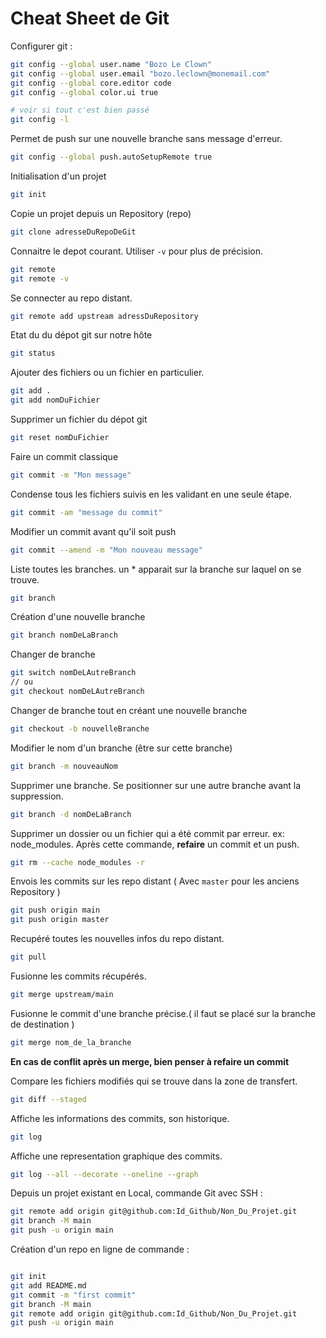 # Cheat Sheet de Git

Configurer git :

```bash
git config --global user.name "Bozo Le Clown"
git config --global user.email "bozo.leclown@monemail.com"
git config --global core.editor code
git config --global color.ui true
```

```bash
# voir si tout c'est bien passé
git config -l 
```

Permet de push sur une nouvelle branche sans message d'erreur.

```bash
git config --global push.autoSetupRemote true
```

Initialisation d'un projet

```bash
git init
```

Copie un projet depuis un Repository (repo)

```bash
git clone adresseDuRepoDeGit
```

Connaitre le depot courant. Utiliser `-v` pour plus de précision.

```bash
git remote
git remote -v
```

Se connecter au repo distant.

```bash
git remote add upstream adressDuRepository
```

Etat du du dépot git sur notre hôte

```bash
git status
```

Ajouter des fichiers ou un fichier en particulier.

```bash
git add . 
git add nomDuFichier
```

Supprimer un fichier du dépot git

```bash
git reset nomDuFichier
```

Faire un commit classique

```bash
git commit -m "Mon message"
```

Condense tous les fichiers suivis en les validant en une seule étape.

```bash
git commit -am "message du commit"
```

Modifier un commit avant qu'il soit push

```bash
git commit --amend -m "Mon nouveau message"
```

Liste toutes les branches. un * apparait sur la branche sur laquel on se trouve.

```bash
git branch
```

Création d'une nouvelle branche

```bash
git branch nomDeLaBranch
```

Changer de branche

```bash
git switch nomDeLAutreBranch
// ou
git checkout nomDeLAutreBranch
```

Changer de branche tout en créant une nouvelle branche

```bash
git checkout -b nouvelleBranche
```

Modifier le nom d'un branche (être sur cette branche)

```bash
git branch -m nouveauNom
```

Supprimer une branche. Se positionner sur une autre branche avant la suppression.

```bash
git branch -d nomDeLaBranch
```

Supprimer un dossier ou un fichier qui a été commit par erreur. ex: node_modules.
Après cette commande, **refaire** un commit et un push.

```bash
git rm --cache node_modules -r
```

Envois les commits sur les repo distant ( Avec `master` pour les anciens Repository )

```bash
git push origin main
git push origin master
```

Recupéré toutes les nouvelles infos du repo distant.

```bash
git pull
```

Fusionne les commits récupérés.

```bash
git merge upstream/main
```

Fusionne le commit d'une branche précise.( il faut se placé sur la branche de destination )

```bash
git merge nom_de_la_branche
```

**En cas de conflit après un merge, bien penser à refaire un commit**

Compare les fichiers modifiés qui se trouve dans la zone de transfert.

```bash
git diff --staged
```

Affiche les informations des commits, son historique.

```bash
git log
```

Affiche une representation graphique des commits.

```bash
git log --all --decorate --oneline --graph
```

Depuis un projet existant en Local, commande Git avec SSH :

```bash
git remote add origin git@github.com:Id_Github/Non_Du_Projet.git
git branch -M main
git push -u origin main
```

Création d'un repo en ligne de commande :

```bash

git init
git add README.md
git commit -m "first commit"
git branch -M main
git remote add origin git@github.com:Id_Github/Non_Du_Projet.git
git push -u origin main
```
